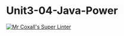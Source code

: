 # Unit3-04-Java-Power

[![Mr Coxall's Super Linter](https://github.com/ICS4U-Programming-ChristopherDB/Unit3-04-Java-Power/workflows/Mr%20Coxall's%20Super%20Linter/badge.svg)](https://github.com/ICS4U-Programming-ChristopherDB/Unit3-04-Java-Power/actions/)